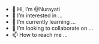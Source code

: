 - 👋 Hi, I’m @Nurayati
- 👀 I’m interested in ...
- 🌱 I’m currently learning ...
- 💞️ I’m looking to collaborate on ...
- 📫 How to reach me ...

<!---
Nurayati/Nurayati is a ✨ special ✨ repository because its `README.md` (this file) appears on your GitHub profile.
You can click the Preview link to take a look at your changes.
--->
